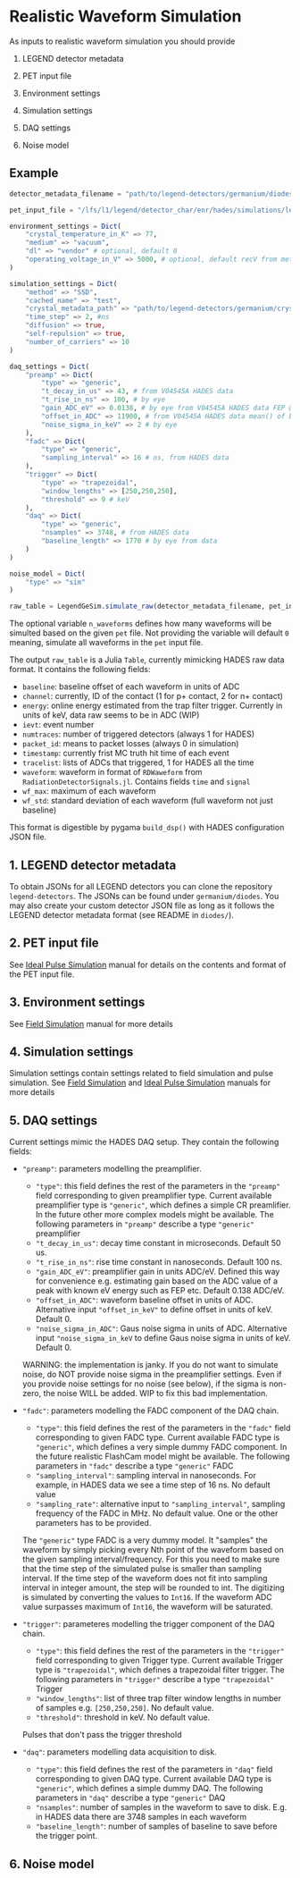 # Realistic Waveform Simulation

As inputs to realistic waveform simulation you should provide

1. LEGEND detector metadata

2. PET input file

3. Environment settings

4. Simulation settings

5. DAQ settings

6. Noise model

## Example

```julia
detector_metadata_filename = "path/to/legend-detectors/germanium/diodes/V04545A.json"

pet_input_file = "/lfs/l1/legend/detector_char/enr/hades/simulations/legend-g4simple-simulation/simulations/V04545A/am_HS1/top_46r_4z/hdf5/sim-V04545A-am_HS1-top-46r-4z-01.hdf5"

environment_settings = Dict(
    "crystal_temperature_in_K" => 77, 
    "medium" => "vacuum", 
    "dl" => "vendor" # optional, default 0
    "operating_voltage_in_V" => 5000, # optional, default recV from metadata
)

simulation_settings = Dict(
    "method" => "SSD",
    "cached_name" => "test",
    "crystal_metadata_path" => "path/to/legend-detectors/germanium/crystals",
    "time_step" => 2, #ns
    "diffusion" => true,
    "self-repulsion" => true,
    "number_of_carriers" => 10
)

daq_settings = Dict(
    "preamp" => Dict(
        "type" => "generic",
        "t_decay_in_us" => 43, # from V04545A HADES data
        "t_rise_in_ns" => 100, # by eye
        "gain_ADC_eV" => 0.0138, # by eye from V04545A HADES data FEP @ 36100 ADC
        "offset_in_ADC" => 11900, # from V04545A HADES data mean() of baseline
        "noise_sigma_in_keV" => 2 # by eye
    ),
    "fadc" => Dict(
        "type" => "generic",
        "sampling_interval" => 16 # ns, from HADES data
    ),
    "trigger" => Dict(
        "type" => "trapezoidal",        
        "window_lengths" => [250,250,250],
        "threshold" => 9 # keV
    ),
    "daq" => Dict(
        "type" => "generic",
        "nsamples" => 3748, # from HADES data
        "baseline_length" => 1770 # by eye from data
    )
)

noise_model = Dict(
    "type" => "sim"
)

raw_table = LegendGeSim.simulate_raw(detector_metadata_filename, pet_input_file, environment_settings, simulation_settings, daq_settings, noise_model; n_waveforms=100)
```

The optional variable `n_waveforms` defines how many waveforms will be simulted based on the given `pet` file. Not providing the variable will default `0` meaning, simulate all waveforms in the `pet` input file.

The output `raw_table` is a Julia `Table`, currently mimicking HADES raw data format. It contains the following fields:
- `baseline`: baseline offset of each waveform in units of ADC
- `channel`: currently, ID of the contact (1 for p+ contact, 2 for n+ contact)
- `energy`: online energy estimated from the trap filter trigger. Currently in units of keV, data raw seems to be in ADC (WIP)
- `ievt`: event number
- `numtraces`: number of triggered detectors (always 1 for HADES)
- `packet_id`: means to packet losses (always 0 in simulation)
- `timestamp`: currently frist MC truth hit time of each event
- `tracelist`: lists of ADCs that triggered, 1 for HADES all the time
- `waveform`: waveform in format of `RDWaweform` from `RadiationDetectorSignals.jl`. Contains fields `time` and `signal`
- `wf_max`: maximum of each waveform
- `wf_std`: standard deviation of each waveform (full waveform not just baseline)

This format is digestible by pygama `build_dsp()` with HADES configuration JSON file.

## 1. LEGEND detector metadata

To obtain JSONs for all LEGEND detectors you can clone the repository `legend-detectors`. The JSONs can be found under `germanium/diodes`. You may also create your custom detector JSON file as long as it follows the LEGEND detector metadata format (see README in `diodes/`).

## 2. PET input file

See [Ideal Pulse Simulation](@ref) manual for details on the contents and format of the PET input file.

## 3. Environment settings

See [Field Simulation](@ref) manual for more details

## 4. Simulation settings

Simulation settings contain settings related to field simulation and pulse simulation. See [Field Simulation](@ref) and [Ideal Pulse Simulation](@ref) manuals for more details

## 5. DAQ settings

Current settings mimic the HADES DAQ setup. They contain the following fields:

- `"preamp"`: parameters modelling the preamplifier.
    - `"type"`: this field defines the rest of the parameters in the `"preamp"` field corresponding to given preamplifier type. Current available preamplifier type is `"generic"`, which defines a simple CR preamlifier. In the future other more complex models might be available. The following parameters in `"preamp"` describe a type `"generic"` preamplifier
    - `"t_decay_in_us"`: decay time constant in microseconds. Default 50 us.
    - `"t_rise_in_ns"`: rise time constant in nanoseconds. Default 100 ns.
    - `"gain_ADC_eV"`: preamplifier gain in units ADC/eV. Defined this way for convenience e.g. estimating gain based on the ADC value of a peak with known eV energy such as FEP etc. Default  0.138 ADC/eV.
    - `"offset_in_ADC"`: waveform baseline offset in units of ADC. Alternative input `"offset_in_keV"` to define offset in units of keV. Default 0.
    - `"noise_sigma_in_ADC"`: Gaus noise sigma in units of ADC. Alternative input `"noise_sigma_in_keV` to define Gaus noise sigma in units of keV. Default 0.

    WARNING: the implementation is janky. If you do not want to simulate noise, do NOT provide noise sigma in the preamplifier settings. Even if you provide noise settings for no noise (see below), if the sigma is non-zero, the noise WILL be added. WIP to fix this bad implementation.

- `"fadc"`: parameters modelling the FADC component of the DAQ chain.
    - `"type"`: this field defines the rest of the parameters in the `"fadc"` field corresponding to given FADC type.  Current available FADC type is `"generic"`, which defines a very simple dummy FADC component. In the future realistic FlashCam model might be available. The following parameters in `"fadc"` describe a type `"generic"` FADC
    - `"sampling_interval"`: sampling interval in nanoseconds. For example, in HADES data we see a time step of 16 ns. No default value
    - `"sampling_rate"`: alternative input to `"sampling_interval"`, sampling frequency of the FADC in MHz. No default value. One or the other parameters has to be provided.

    The `"generic"` type FADC is a very dummy model. It "samples" the waveform by simply picking every Nth point of the waveform based on the given sampling interval/frequency. For this you need to make sure that the time step of the simulated pulse is smaller than sampling interval. If the time step of the waveform does not fit into sampling interval in integer amount, the step will be rounded to int.
    The digitizing is simulated by converting the values to `Int16`. If the waveform ADC value surpasses maximum of `Int16`, the waveform will be saturated.

- `"trigger"`: parameteres modelling the trigger component of the DAQ chain.
    - `"type"`: this field defines the rest of the parameters in the `"trigger"` field corresponding to given Trigger type. Current available Trigger type is `"trapezoidal"`,  which defines a trapezoidal filter trigger. The following parameters in `"trigger"` describe a type `"trapezoidal"` Trigger
    - `"window_lengths"`: list of three trap filter window lengths in number of samples e.g. `[250,250,250]`. No default value.
    - `"threshold"`: threshold in keV. No default value.

    Pulses that don't pass the trigger threshold

- `"daq"`: parameters modelling data acquisition to disk.
    - `"type"`: this field defines the rest of the parameters in `"daq"` field corresponding to given DAQ type. Current available DAQ type is `"generic"`, which defines a simple dummy DAQ. The following parameters in `"daq"` describe a type `"generic"` DAQ
    - `"nsamples"`: number of samples in the waveform to save to disk. E.g. in HADES data there are 3748 samples in each waveform
    - `"baseline_length"`: number of samples of baseline to save before the trigger point.


## 6. Noise model

